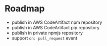 # Roadmap
- publish in AWS CodeArtifact npm repository
- publish in AWS CodeArtifact pip repository
- publish in private npmjs repository
- support `on: pull_request` event
